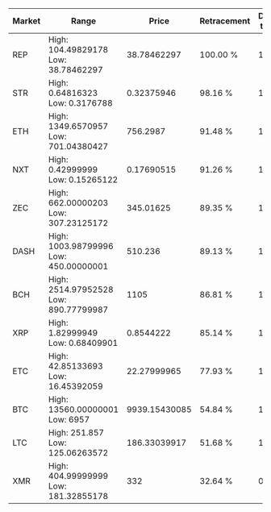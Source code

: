 | Market | Range | Price| Retracement | Doubles to 50% |
| --- | --- | --- | --- | --- |
| REP | High: 104.49829178<br />Low: 38.78462297 | 38.78462297 | 100.00 % | 1.85 |
| STR | High: 0.64816323<br />Low: 0.3176788 | 0.32375946 | 98.16 % | 1.49 |
| ETH | High: 1349.6570957<br />Low: 701.04380427 | 756.2987 | 91.48 % | 1.36 |
| NXT | High: 0.42999999<br />Low: 0.15265122 | 0.17690515 | 91.26 % | 1.65 |
| ZEC | High: 662.00000203<br />Low: 307.23125172 | 345.01625 | 89.35 % | 1.40 |
| DASH | High: 1003.98799996<br />Low: 450.00000001 | 510.236 | 89.13 % | 1.42 |
| BCH | High: 2514.97952528<br />Low: 890.77799987 | 1105 | 86.81 % | 1.54 |
| XRP | High: 1.82999949<br />Low: 0.68409901 | 0.8544222 | 85.14 % | 1.47 |
| ETC | High: 42.85133693<br />Low: 16.45392059 | 22.27999965 | 77.93 % | 1.33 |
| BTC | High: 13560.00000001<br />Low: 6957 | 9939.15430085 | 54.84 % | 1.03 |
| LTC | High: 251.857<br />Low: 125.06263572 | 186.33039917 | 51.68 % | 1.01 |
| XMR | High: 404.99999999<br />Low: 181.32855178 | 332 | 32.64 % | 0.00 |
